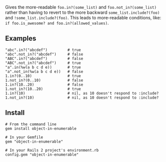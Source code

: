Gives the more-readable `foo.in?(some_list)` and `foo.not_in?(some_list)`
rather than having to revert to the more backward `some_list.include?(foo)` and
`!some_list.include?(foo)`. This leads to more-readable conditions, like: `if
foo.is_awesome? and foo.in?(allowed_values)`.

## Examples

    "abc".in?("abcdef")         # true
    "abc".not_in?("abcdef")     # false
    "ABC".in?("abcdef")         # false
    "ABC".not_in?("abcdef")     # true
    "a".in(%w(a b c d e))       # true
    "a".not_in(%w(a b c d e))   # false
    1.in?(0..10)                # true
    1.not_in?(0..10)            # false
    1.in?(10..20)               # false
    1.not_in?(10..20)           # true
    1.in?(10)                   # nil, as 10 doesn't respond to :include?
    1.not_in?(10)               # nil, as 10 doesn't respond to :include?

## Install

    # From the command line
    gem install object-in-enumerable

    # In your Gemfile
    gem "object-in-enumerable"

    # In your Rails 2 project's environment.rb
    config.gem "object-in-enumerable"

